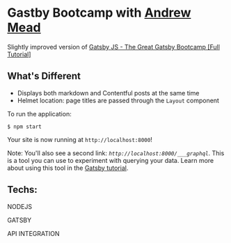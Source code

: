 # Gastby Bootcamp with [Andrew Mead](http://mead.io)

Slightly improved version of [Gatsby JS - The Great Gatsby Bootcamp [Full Tutorial]](https://www.youtube.com/watch?v=8t0vNu2fCCM)

## What's Different

- Displays both markdown and Contentful posts at the same time
- Helmet location: page titles are passed through the `Layout` component

To run the application:

    $ npm start

Your site is now running at `http://localhost:8000`!

Note: You'll also see a second link: _`http://localhost:8000/___graphql`_. This is a tool you can use to experiment with querying your data. Learn more about using this tool in the [Gatsby tutorial](https://www.gatsbyjs.org/tutorial/part-five/#introducing-graphiql).

## Techs:

NODEJS

GATSBY

API INTEGRATION
